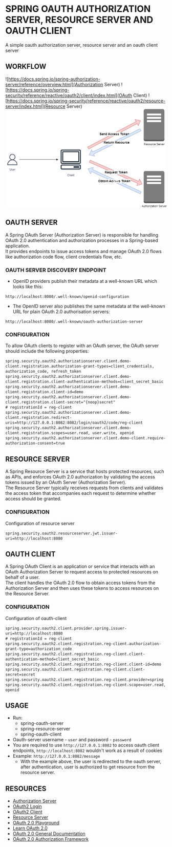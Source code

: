 # SPRING OAUTH AUTHORIZATION SERVER, RESOURCE SERVER AND OAUTH CLIENT
A simple oauth authorization server, resource server and an oauth client server

## WORKFLOW
![https://docs.spring.io/spring-authorization-server/reference/overview.html](Authorization Server)
![https://docs.spring.io/spring-security/reference/reactive/oauth2/client/index.html](OAuth Client)
![https://docs.spring.io/spring-security/reference/reactive/oauth2/resource-server/index.html](Resource Server)
![AuthorizationServer.png](AuthorizationServer.png)


## OAUTH SERVER
A Spring OAuth Server (Authorization Server) is responsible for handling OAuth 2.0 authentication and authorization processes in a Spring-based application.  
It provides endpoints to issue access tokens and manage OAuth 2.0 flows like authorization code flow, client credentials flow, etc.  

### OAUTH SERVER DISCOVERY ENDPOINT
- OpenID providers publish their metadata at a well-known URL which looks like this:
```
http://localhost:8080/.well-known/openid-configuration
```
- The OpenID server also publishes the same metadata at the well-known URL for plain OAuth 2.0 authorisation servers:
```
http://localhost:8080/.well-known/oauth-authorization-server
```

### CONFIGURATION
To allow OAuth clients to register with an OAuth server, the OAuth server should include the following properties:
```
spring.security.oauth2.authorizationserver.client.demo-client.registration.authorization-grant-types=client_credentials, authorization_code, refresh_token
spring.security.oauth2.authorizationserver.client.demo-client.registration.client-authentication-methods=client_secret_basic
spring.security.oauth2.authorizationserver.client.demo-client.registration.client-id=demo
spring.security.oauth2.authorizationserver.client.demo-client.registration.client-secret="{noop}secret"
# registrationId = reg-client
spring.security.oauth2.authorizationserver.client.demo-client.registration.redirect-uris=http://127.0.0.1:8082:8082/login/oauth2/code/reg-client
spring.security.oauth2.authorizationserver.client.demo-client.registration.scopes=user.read, user.write, openid
spring.security.oauth2.authorizationserver.client.demo-client.require-authorization-consent=true
```

## RESOURCE SERVER
A Spring Resource Server is a service that hosts protected resources, such as APIs, and enforces OAuth 2.0 authorization by validating the access tokens issued by an OAuth Server (Authorization Server).  
The Resource Server typically receives requests from clients and validates the access token that accompanies each request to determine whether access should be granted.

### CONFIGURATION
Configuration of resource server
```
spring.security.oauth2.resourceserver.jwt.issuer-uri=http://localhost:8080
```

## OAUTH CLIENT
A Spring OAuth Client is an application or service that interacts with an OAuth Authorization Server to request access to protected resources on behalf of a user.  
The client handles the OAuth 2.0 flow to obtain access tokens from the Authorization Server and then uses these tokens to access resources on the Resource Server.

### CONFIGURATION
Configuration of oauth-client
```
spring.security.oauth2.client.provider.spring.issuer-uri=http://localhost:8080
# registrationId = reg-client
spring.security.oauth2.client.registration.reg-client.authorization-grant-type=authorization_code
spring.security.oauth2.client.registration.reg-client.client-authentication-method=client_secret_basic
spring.security.oauth2.client.registration.reg-client.client-id=demo
spring.security.oauth2.client.registration.reg-client.client-secret=secret
spring.security.oauth2.client.registration.reg-client.provider=spring
spring.security.oauth2.client.registration.reg-client.scope=user.read, openid
```

## USAGE
- Run:
  - spring-oauth-server
  - spring-resource-server
  - spring-oauth-client 
- Oauth-server username - `user` and password - `password`
- You are required to use `http://127.0.0.1:8082` to access oauth client endpoints, `http://localhost:8082` wouldn't work as a result of cookies
- Example: `http://127.0.0.1:8082/message`
  - With the example above, the user is redirected to the oauth server, after authentication, user is authorized to get resource from the resource server.

## RESOURCES
- [Authorization Server](https://docs.spring.io/spring-authorization-server/reference/overview.html)
- [OAuth2 Login](https://docs.spring.io/spring-security/reference/reactive/oauth2/login/index.html)
- [OAuth2 Client](https://docs.spring.io/spring-security/reference/reactive/oauth2/client/index.html)
- [Resource Server](https://docs.spring.io/spring-security/reference/reactive/oauth2/resource-server/index.html)
- [OAuth 2.0 Playground](https://www.oauth.com/playground/)
- [Learn OAuth 2.0](https://www.oauth.com/)
- [OAuth 2.0 General Documentation](https://oauth.net/2/)
- [OAuth 2.0 Authorization Framework](https://datatracker.ietf.org/doc/html/rfc6749)